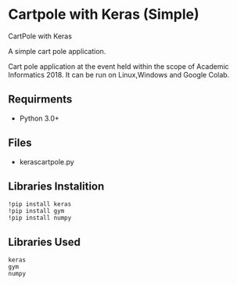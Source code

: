 # Cartpole with Keras (Simple)

CartPole with Keras

A simple cart pole application.

Cart pole application at the event held within the scope of Academic Informatics 2018.
It can be run on Linux,Windows and Google Colab.

## Requirments 
 - Python 3.0+

## Files

- kerascartpole.py 


## Libraries Instalition
    !pip install keras
    !pip install gym
    !pip install numpy
    

## Libraries Used

    keras
    gym
    numpy
    

